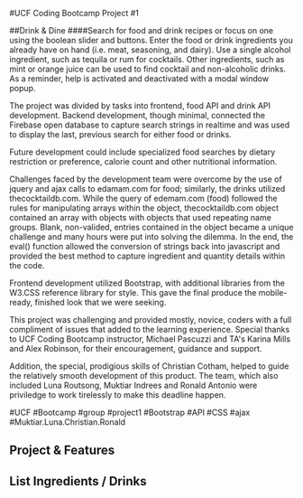 #UCF Coding Bootcamp Project #1

##Drink & Dine
####Search for food and drink recipes or focus on one using the boolean slider and buttons. 
Enter the food or drink ingredients you already have on hand (i.e. meat, seasoning,
and dairy).  Use a single alcohol ingredient, such as tequila or rum for cocktails.  Other 
ingredients, such as mint or orange juice can be used to find cocktail and non-alcoholic drinks.
As a reminder, help is activated and deactivated with a modal window popup.    

The project was divided by tasks into frontend, food API and drink API development.  Backend 
development, though minimal, connected the Firebase open database to capture search strings
in realtime and was used to display the last, previous search for either food or drinks.

Future development could include specialized food searches by dietary restriction or preference,
calorie count and other nutritional information.

Challenges faced by the development team were overcome by the use of jquery and ajax calls to edamam.com for 
food; similarly, the drinks utilized thecocktaildb.com. While the query of edemam.com (food) followed 
the rules for manipulating arrays within the object, thecocktaildb.com object contained an array with objects 
with objects that used repeating name groups. Blank, non-valided, entries contained in the object became a 
unique challenge and many hours were put into solving the dilemma.  In the end, the eval() function allowed 
the conversion of strings back into javascript and provided the best method to capture ingredient and quantity 
details within the code.  

Frontend development utilized Bootstrap, with additional libraries from the W3.CSS reference library
for style.  This gave the final produce the mobile-ready, finished look that we were seeking.

This project was challenging and provided mostly, novice, coders with a full compliment of issues that 
added to the learning experience.  Special thanks to UCF Coding Bootcamp instructor, Michael Pascuzzi and 
TA's Karina Mills and Alex Robinson, for their encouragement, guidance and support. 

Addition, the special, prodigious skills of Christian Cotham, helped to guide the relatively smooth development
of this product.  The team, which also included Luna Routsong, Muktiar Indrees and Ronald Antonio were priviledge
to work tirelessly to make this deadline happen.

#UCF #Bootcamp #group #project1 #Bootstrap #API #CSS #ajax  #Muktiar.Luna.Christian.Ronald
## Project & Features
## List Ingredients / Drinks




